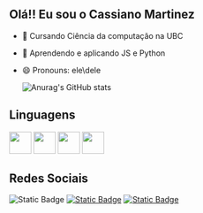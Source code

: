 ## Olá!! Eu sou o Cassiano Martinez
- 👀 Cursando Ciência da computação na UBC
- 🌱 Aprendendo e aplicando JS e Python
- 😄 Pronouns: ele\dele

  ![Anurag's GitHub stats](https://github-readme-stats.vercel.app/api?username=CXM-creator&show_icons=true&theme=radical)

## Linguagens
<div>
  <img src="https://cdn.jsdelivr.net/gh/devicons/devicon@latest/icons/html5/html5-original.svg" width=40px />
  <img src="https://cdn.jsdelivr.net/gh/devicons/devicon@latest/icons/css3/css3-original.svg" width=40px />
  <img src="https://cdn.jsdelivr.net/gh/devicons/devicon@latest/icons/javascript/javascript-original.svg" width=40px />        
  <img src="https://cdn.jsdelivr.net/gh/devicons/devicon@latest/icons/python/python-original.svg" width=40px />     
</div>


## Redes Sociais
<div>
  <img alt="Static Badge" src="https://img.shields.io/badge/-brightgreen?style=social&logo=gmail&logoColor=blue&logoSize=auto&label=Gmail&labelColor=abcdef&color=fedcba&cacheSeconds=3600">
  <a href="https://www.instagram.com/cassiano0_0/">  <img alt="Static Badge" src="https://img.shields.io/badge/-brightgreen?style=social&logo=Instagram&logoColor=orange&logoSize=auto&label=instagram&labelColor=abcdef&color=fedcba&cacheSeconds=3600"></a>
  <a href="https://www.facebook.com/cassiano.xaviermartinez/?locale=pt_BR"><img alt="Static Badge" src="https://img.shields.io/badge/-brightgreen?logo=Facebook&label=Facebook&labelColor=blue&color=blue"></a>
</div>




<!---
CXM-Creator/CXM-Creator is a ✨ special ✨ repository because its `README.md` (this file) appears on your GitHub profile.
You can click the Preview link to take a look at your changes.
--->
